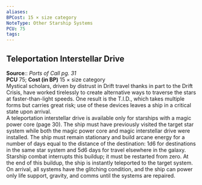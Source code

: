 ```yaml
---
aliases: 
BPCost: 15 × size category  
NoteType: Other Starship Systems
PCU: 75
tags: 
---
```


## Teleportation Interstellar Drive

**Source**:: _Ports of Call pg. 31_  
**PCU** 75; **Cost (in BP)** 15 × size category  
Mystical scholars, driven by distrust in Drift travel thanks in part to the Drift Crisis, have worked tirelessly to create alternative ways to traverse the stars at faster-than-light speeds. One result is the T.I.D., which takes multiple forms but carries great risk; use of these devices leaves a ship in a critical state upon arrival.  
A teleportation interstellar drive is available only for starships with a magic power core (page 30). The ship must have previously visited the target star system while both the magic power core and magic interstellar drive were installed. The ship must remain stationary and build arcane energy for a number of days equal to the distance of the destination: 1d6 for destinations in the same star system and 5d6 days for travel elsewhere in the galaxy. Starship combat interrupts this buildup; it must be restarted from zero. At the end of this buildup, the ship is instantly teleported to the target system. On arrival, all systems have the glitching condition, and the ship can power only life support, gravity, and comms until the systems are repaired.
